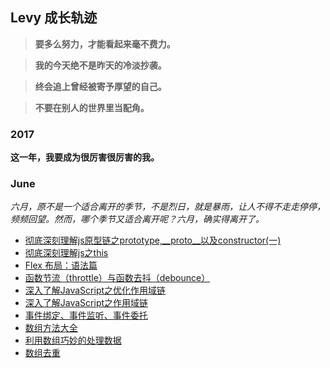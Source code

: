 ## Levy 成长轨迹
> **要多么努力，才能看起来毫不费力。**

> **我的今天绝不是昨天的冷淡抄袭。**

> **终会追上曾经被寄予厚望的自己。**

> **不要在别人的世界里当配角。**

### 2017

**这一年，我要成为很厉害很厉害的我。**

### June
_六月，原不是一个适合离开的季节，不是烈日，就是暴雨，让人不得不走走停停，频频回望。然而，哪个季节又适合离开呢？六月，确实得离开了。_

- [彻底深刻理解js原型链之prototype,__proto__以及constructor(一)](https://github.com/linchwei/blog/issues/9)
- [彻底深刻理解js之this](https://github.com/linchwei/blog/issues/9)
- [Flex 布局：语法篇](https://github.com/linchwei/blog/issues/8)
- [函数节流（throttle）与函数去抖（debounce）](https://github.com/linchwei/blog/issues/7)
- [深入了解JavaScript之优化作用域链](https://github.com/linchwei/blog/issues/6)
- [深入了解JavaScript之作用域链](https://github.com/linchwei/blog/issues/5)
- [事件绑定、事件监听、事件委托](https://github.com/linchwei/blog/issues/4)
- [数组方法大全](https://github.com/linchwei/blog/issues/3)
- [利用数组巧妙的处理数据](https://github.com/linchwei/blog/issues/2)
- [数组去重](https://github.com/linchwei/blog/issues/1)
